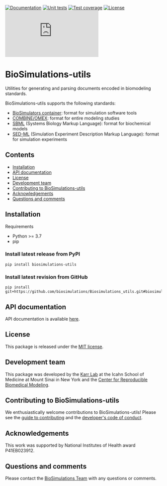 [![Documentation](https://github.com/biosimulations/Biosimulations_utils/workflows/Documentation/badge.svg)](https://biosimulations-utils.readthedocs.io/)
[![Unit tests](https://github.com/biosimulations/Biosimulations_utils/workflows/Unit%20tests/badge.svg)](https://github.com/biosimulations/Biosimulations_utils/actions?query=workflow%3A%22Unit+Test%22)
[![Test coverage](https://codecov.io/gh/biosimulations/Biosimulations_utils/branch/master/graph/badge.svg)](https://codecov.io/gh/biosimulations/Biosimulations_utils)
[![License](https://img.shields.io/github/license/biosimulations/Biosimulations_utils.svg)](LICENSE)
![Analytics](https://ga-beacon.appspot.com/UA-86759801-1/Biosimulations_utils/README.md?pixel)

# BioSimulations-utils
Utilities for generating and parsing documents encoded in biomodeling standards.

BioSimulations-utils supports the following standards:

* [BioSimulators container](https://biosimulators.org): format for simulation software tools
* [COMBINE/OMEX](http://co.mbine.org/standards/omex): format for entire modeling studies
* [SBML](http://www.sbml.org/) (Systems Biology Markup Language): format for biochemical models
* [SED-ML](https://sed-ml.org/) (Simulation Experiment Description Markup Language): format for simulation experiments


## Contents
* [Installation](#installation)
* [API documentation](#api-documentation)
* [License](#license)
* [Development team](#development-team)
* [Contributing to BioSimulations-utils](#contributing-to-biosimulations-utils)
* [Acknowledgements](#acknowledgements)
* [Questions and comments](#questions-and-comments)

## Installation

Requirements
* Python >= 3.7
* pip

### Install latest release from PyPI
```
pip install biosimulations-utils
```

### Install latest revision from GitHub
```
pip install git+https://github.com/biosimulations/Biosimulations_utils.git#biosimulations_utils
```

## API documentation
API documentation is available [here](https://biosimulations.github.io/Biosimulations_utils/).

## License
This package is released under the [MIT license](LICENSE).

## Development team
This package was developed by the [Karr Lab](https://www.karrlab.org) at the Icahn School of Medicine at Mount Sinai in New York and the [Center for Reproducible Biomedical Modeling](http://reproduciblebiomodels.org).

## Contributing to BioSimulations-utils
We enthusiastically welcome contributions to BioSimulations-utils! Please see the [guide to contributing](CONTRIBUTING.md) and the [developer's code of conduct](CODE_OF_CONDUCT.md).

## Acknowledgements
This work was supported by National Institutes of Health award P41EB023912.

## Questions and comments
Please contact the [BioSimulations Team](mailto:info@biosimulations.org) with any questions or comments.
